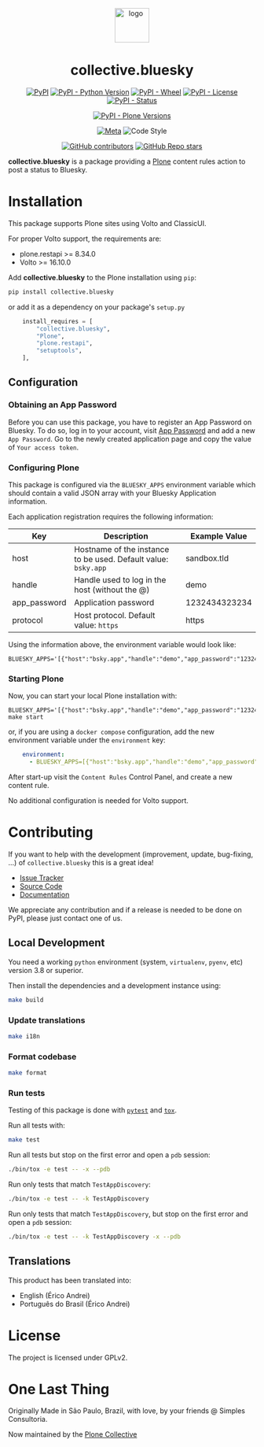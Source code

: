 <div align="center"><img alt="logo" src="./docs/_static/images/icon.png" width="70" /></div>

<h1 align="center">collective.bluesky</h1>

<div align="center">

[![PyPI](https://img.shields.io/pypi/v/collective.bluesky)](https://pypi.org/project/collective.bluesky/)
[![PyPI - Python Version](https://img.shields.io/pypi/pyversions/collective.bluesky)](https://pypi.org/project/collective.bluesky/)
[![PyPI - Wheel](https://img.shields.io/pypi/wheel/collective.bluesky)](https://pypi.org/project/collective.bluesky/)
[![PyPI - License](https://img.shields.io/pypi/l/collective.bluesky)](https://pypi.org/project/collective.bluesky/)
[![PyPI - Status](https://img.shields.io/pypi/status/collective.bluesky)](https://pypi.org/project/collective.bluesky/)


[![PyPI - Plone Versions](https://img.shields.io/pypi/frameworkversions/plone/collective.bluesky)](https://pypi.org/project/collective.bluesky/)

[![Meta](https://github.com/collective/collective.bluesky/actions/workflows/meta.yml/badge.svg)](https://github.com/collective/collective.bluesky/actions/workflows/meta.yml)
![Code Style](https://img.shields.io/badge/Code%20Style-Black-000000)

[![GitHub contributors](https://img.shields.io/github/contributors/collective/collective.bluesky)](https://github.com/collective/collective.bluesky)
[![GitHub Repo stars](https://img.shields.io/github/stars/collective/collective.bluesky?style=social)](https://github.com/collective/collective.bluesky)

</div>

**collective.bluesky** is a package providing a [Plone](https://plone.org/) content rules action to post a status to Bluesky.


# Installation

This package supports Plone sites using Volto and ClassicUI.

For proper Volto support, the requirements are:

* plone.restapi >= 8.34.0
* Volto >= 16.10.0

Add **collective.bluesky** to the Plone installation using `pip`:

```bash
pip install collective.bluesky
```

or add it as a dependency on your package's `setup.py`

```python
    install_requires = [
        "collective.bluesky",
        "Plone",
        "plone.restapi",
        "setuptools",
    ],
```

## Configuration

### Obtaining an App Password
Before you can use this package, you have to register an App Password on Bluesky.
To do so, log in to your account, visit [App Password](https://bsky.app/settings/app-passwords) and add a new `App Password`.
Go to the newly created application page and copy the value of `Your access token`.

### Configuring Plone

This package is configured via the `BLUESKY_APPS` environment variable which should contain a valid JSON array with your Bluesky Application information.

Each application registration requires the following information:

| Key | Description | Example Value |
| -- | -- | -- |
| host | Hostname of the instance to be used. Default value: `bsky.app` | sandbox.tld |
| handle | Handle used to log in the host (without the @) | demo |
| app_password | Application password | 1232434323234 |
| protocol | Host protocol. Default value: `https` | https |

Using the information above, the environment variable would look like:

```shell
BLUESKY_APPS='[{"host":"bsky.app","handle":"demo","app_password":"1232434323234"}]'
```

### Starting Plone

Now, you can start your local Plone installation with:

```shell
BLUESKY_APPS='[{"host":"bsky.app","handle":"demo","app_password":"1232434323234"}]' make start
```

or, if you are using a `docker compose` configuration, add the new environment variable under the `environment` key:

```yaml
    environment:
      - BLUESKY_APPS=[{"host":"bsky.app","handle":"demo","app_password":"1232434323234"}]
```

After start-up visit the `Content Rules` Control Panel, and create a new content rule.

No additional configuration is needed for Volto support.

# Contributing

If you want to help with the development (improvement, update, bug-fixing, ...) of `collective.bluesky` this is a great idea!

- [Issue Tracker](https://github.com/collective/collective.bluesky/issues)
- [Source Code](https://github.com/collective/collective.bluesky/)
- [Documentation](https://collective.github.io/collective.bluesky)

We appreciate any contribution and if a release is needed to be done on PyPI, please just contact one of us.

## Local Development

You need a working `python` environment (system, `virtualenv`, `pyenv`, etc) version 3.8 or superior.

Then install the dependencies and a development instance using:

```bash
make build
```
### Update translations

```bash
make i18n
```

### Format codebase

```bash
make format
```

### Run tests

Testing of this package is done with [`pytest`](https://docs.pytest.org/) and [`tox`](https://tox.wiki/).

Run all tests with:

```bash
make test
```

Run all tests but stop on the first error and open a `pdb` session:

```bash
./bin/tox -e test -- -x --pdb
```

Run only tests that match `TestAppDiscovery`:

```bash
./bin/tox -e test -- -k TestAppDiscovery
```

Run only tests that match `TestAppDiscovery`, but stop on the first error and open a `pdb` session:

```bash
./bin/tox -e test -- -k TestAppDiscovery -x --pdb
```

## Translations

This product has been translated into:

- English (Érico Andrei)
- Português do Brasil (Érico Andrei)

# License

The project is licensed under GPLv2.

# One Last Thing

Originally Made in São Paulo, Brazil, with love, by your friends @ Simples Consultoria.

Now maintained by the [Plone Collective](https://github.com/collective)
